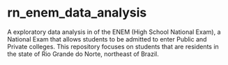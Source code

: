 # rn_enem_data_analysis
A exploratory data analysis in of the ENEM (High School National Exam), a National Exam that allows students to be admitted to enter Public and Private colleges. This repository focuses on students that are residents in the state of Rio Grande do Norte, northeast of Brazil.
